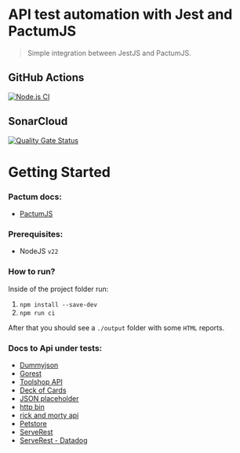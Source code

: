# API test automation with Jest and PactumJS

> Simple integration between JestJS and PactumJS.

## GitHub Actions

[![Node.js CI](https://github.com/ugioni/integration-tests-jest/actions/workflows/node.js.yml/badge.svg?branch=main)](https://github.com/ugioni/integration-tests-jest/actions/workflows/node.js.yml)

## SonarCloud

[![Quality Gate Status](https://sonarcloud.io/api/project_badges/measure?project=ugioni_integration-tests-jest&metric=alert_status)](https://sonarcloud.io/summary/new_code?id=ugioni_integration-tests-jest)

# Getting Started

### Pactum docs:
 - [PactumJS](https://pactumjs.github.io/)

### Prerequisites:
 - NodeJS `v22`

### How to run?

Inside of the project folder run:

 1. `npm install --save-dev`
 1. `npm run ci`

After that you should see a `./output` folder with some `HTML` reports.

### Docs to Api under tests: 
 - [Dummyjson](https://dummyjson.com/docs)
 - [Gorest](https://gorest.co.in/)
 - [Toolshop API](https://api.practicesoftwaretesting.com/api/documentation)
 - [Deck of Cards](https://deckofcardsapi.com/)
 - [JSON placeholder](https://jsonplaceholder.typicode.com/)
 - [http bin](http://httpbin.org/)
 - [rick and morty api](https://rickandmortyapi.com/documentation/#rest)
 - [Petstore](https://petstore.swagger.io/#/) 
 - [ServeRest](https://serverest.dev/#/)
 - [ServeRest - Datadog](https://p.datadoghq.eu/sb/421fcfee-35ec-11ee-b87f-da7ad0900005-2aaf85264a89d11b7001bcab452a266e?refresh_mode=sliding&theme=light&tpl_var_env%5B0%5D=serverest.dev&from_ts=1699931511294&to_ts=1699932411294&live=true)
